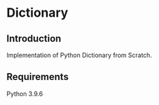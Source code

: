 # Dictionary

## Introduction
Implementation of Python Dictionary from Scratch.

## Requirements
Python 3.9.6

